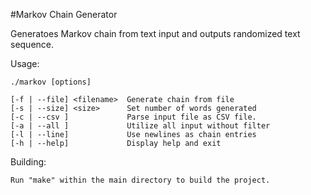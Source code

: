 #Markov Chain Generator

Generatoes Markov chain from text input and outputs randomized text sequence.

Usage:

    ./markov [options]

    [-f | --file] <filename>  Generate chain from file
    [-s | --size] <size>      Set number of words generated
    [-c | --csv ]             Parse input file as CSV file.
    [-a | --all ]             Utilize all input without filter
    [-l | --line]             Use newlines as chain entries
    [-h | --help]             Display help and exit

Building:

    Run "make" within the main directory to build the project.
